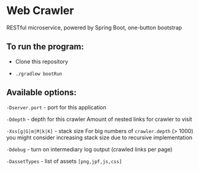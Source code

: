 # Web Crawler

RESTful microservice, powered by Spring Boot, one-button bootstrap

## To run the program:

- Clone this repository

- `./gradlew bootRun`

## Available options:

`-Dserver.port` - port for this application

`-Ddepth` - depth for this crawler
Amount of nested links for crawler to visit

 `-Xss[g|G|m|M|k|K]` - stack size 
For big numbers of `crawler.depth` (> 1000) 
you might consider increasing stack size
due to recursive implementation

`-Ddebug` - turn on intermediary log output (crawled links per page)

`-DassetTypes` - list of assets
`[png,jpf,js,css]`
